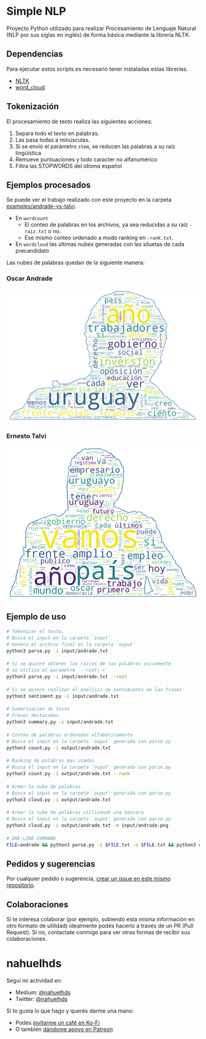 # Simple NLP

Proyecto Python utilizado para realizar Procesamiento de Lenguaje Natural (NLP por sus siglas en inglés) de forma básica mediante la librería NLTK.

## Dependencias

Para ejecutar estos scripts es necesario tener instaladas estas librerías.

- [NLTK](https://www.nltk.org/install.html)
- [word_cloud](https://amueller.github.io/word_cloud/)

## Tokenización

El procesamiento de texto realiza las siguientes acciones:

1. Separa todo el texto en palabras.
1. Las pasa todas a minúsculas.
1. Si se envió el parámetro `stem`, se reducen las palabras a su raíz lingüística
1. Remueve puntuaciones y todo caracter no alfanumérico
1. Filtra las STOPWORDS del idioma español

## Ejemplos procesados

Se puede ver el trabajo realizado con este proyecto en la carpeta [examples/andrade-vs-talvi](./examples/andrade-vs-talvi).

- En `wordcount`
  - El conteo de palabras en los archivos, ya sea reducidas a su raíz `-raiz.txt` o no.
  - Ese mismo conteo ordenado a modo ranking en `-rank.txt`.
- En `wordcloud` las últimas nubes generadas con las siluetas de cada precandidato

Las nubes de palabras quedan de la siguiente manera:

### Oscar Andrade

![Nube de palabras de Óscar Andrade](./examples/andrade-vs-talvi/wordcloud/andrade.png)

### Ernesto Talvi

![Nube de palabras de Ernesto Talvi](./examples/andrade-vs-talvi/wordcloud/talvi.png)

## Ejemplo de uso

```bash
# Tokenizar el texto.
# Busca el input en la carpeta `input`
# Genera el archivo final en la carpeta `ouput`
python3 parse.py -i input/andrade.txt

# Si se quiere obtener las raíces de las palabras unicamente
# se utiliza el parametro `--root|-r`
python3 parse.py -i input/andrade.txt --root

# Si se quiere realizar el analisis de sentimiento de las frases
python3 sentiment.py -i input/andrade.txt

# Sumarizacion de texto
# Frases destacadas
python3 summary.py -i input/andrade.txt

# Conteo de palabras ordenadas alfabeticamente
# Busca el input en la carpeta `ouput` generada con parse.py
python3 count.py -i output/andrade.txt

# Ranking de palabras mas usadas
# Busca el input en la carpeta `ouput` generada con parse.py
python3 count.py -i output/andrade.txt --rank

# Armar la nube de palabras
# Busca el input en la carpeta `ouput` generada con parse.py
python3 cloud.py -i output/andrade.txt

# Armar la nube de palabras utilizando una mascara
# Busca el input en la carpeta `ouput` generada con parse.py
python3 cloud.py -i output/andrade.txt -m input/andrade.png

# ONE-LINE-COMMAND
FILE=andrade && python3 parse.py -i $FILE.txt -o $FILE.txt && python3 count.py -i $FILE.txt -o $FILE.txt && python3 count.py -i $FILE.txt -o $FILE-rank.txt --rank && python3 summary.py -i $FILE.txt -o $FILE.txt && python3 cloud.py -i $FILE.txt -o $FILE.png
```

## Pedidos y sugerencias

Por cualquier pedido o sugerencia, [crear un issue en este mismo repositorio](https://github.com/nahuelhds/votaciones-diputados-argentina/issues/new).

## Colaboraciones

Si te interesa colaborar (por ejemplo, subiendo esta misma información en otro formato de utilidad) idealmente podés hacerlo a través de un PR (Pull Request). Si no, contactate conmigo para ver otras formas de recibir sus colaboraciones.

# nahuelhds

Segui mi actividad en:

- Medium: [@nahuelhds](http://medium.com/@nahuelhds)
- Twitter: [@nahuelhds](https://twitter.com/nahuelhds)

Si te gusta lo que hago y querés darme una mano:

- Podés [invitarme un café en Ko-Fi](https://ko-fi.com/nahuelhds)
- O también [dándome apoyo en Patreon](https://www.patreon.com/nahuelhds)
